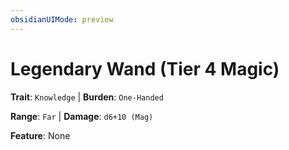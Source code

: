 ```yaml
---
obsidianUIMode: preview
---
```

# Legendary Wand (Tier 4 Magic)

**Trait**: `Knowledge` | **Burden**: `One-Handed`

**Range**: `Far` | **Damage**: `d6+10 (Mag)`

**Feature**: None
